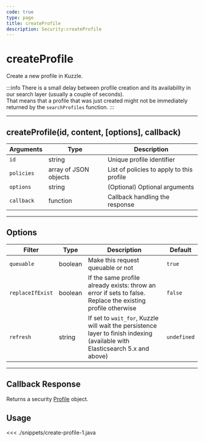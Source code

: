 ```yaml
---
code: true
type: page
title: createProfile
description: Security:createProfile
---
```


# createProfile

Create a new profile in Kuzzle.

:::info
There is a small delay between profile creation and its availability in our search layer (usually a couple of seconds).  
That means that a profile that was just created might not be immediately returned by the `searchProfiles` function.
:::

---

## createProfile(id, content, [options], callback)

| Arguments  | Type                  | Description                               |
| ---------- | --------------------- | ----------------------------------------- |
| `id`       | string                | Unique profile identifier                 |
| `policies` | array of JSON objects | List of policies to apply to this profile |
| `options`  | string                | (Optional) Optional arguments             |
| `callback` | function              | Callback handling the response            |

---

## Options

| Filter           | Type    | Description                                                                                                                  | Default     |
| ---------------- | ------- | ---------------------------------------------------------------------------------------------------------------------------- | ----------- |
| `queuable`       | boolean | Make this request queuable or not                                                                                            | `true`      |
| `replaceIfExist` | boolean | If the same profile already exists: throw an error if sets to false. Replace the existing profile otherwise                  | `false`     |
| `refresh`        | string  | If set to `wait_for`, Kuzzle will wait the persistence layer to finish indexing (available with Elasticsearch 5.x and above) | `undefined` |

---

## Callback Response

Returns a security [Profile](/sdk/java/2/core-classes/profile) object.

## Usage

<<< ./snippets/create-profile-1.java
